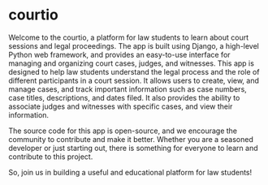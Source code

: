 # courtio
Welcome to the courtio, a platform for law students to learn about court sessions and legal proceedings. The app is built using Django, a high-level Python web framework, and provides an easy-to-use interface for managing and organizing court cases, judges, and witnesses.
This app is designed to help law students understand the legal process and the role of different participants in a court session. It allows users to create, view, and manage cases, and track important information such as case numbers, case titles, descriptions, and dates filed. It also provides the ability to associate judges and witnesses with specific cases, and view their information.

The source code for this app is open-source, and we encourage the community to contribute and make it better. Whether you are a seasoned developer or just starting out, there is something for everyone to learn and contribute to this project.

So, join us in building a useful and educational platform for law students!
